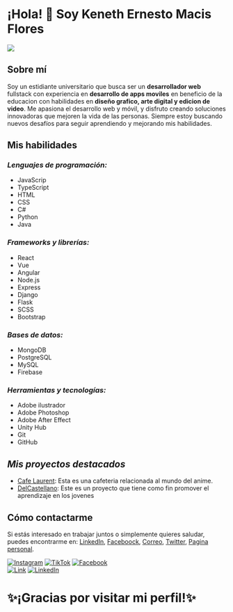# ¡Hola! 👋 Soy Keneth Ernesto Macis Flores
![](https://thumbs.dreamstime.com/b/banner-de-programaci%C3%B3n-web-concepto-tecnolog%C3%ADa-conexiones-personas-negocios-internet-medios-mixtos-219287770.jpg)

## Sobre mí
Soy un estidiante universitario que busca ser un **desarrollador web** fullstack con experiencia en **desarrollo de apps moviles** en beneficio de la educacion con habilidades en **diseño grafico, arte digital y edicion de video**. Me apasiona el desarrollo web y móvil, y disfruto creando soluciones innovadoras que mejoren la vida de las personas. Siempre estoy buscando nuevos desafíos para seguir aprendiendo y mejorando mis habilidades.

## Mis habilidades

### *Lenguajes de programación:*
- JavaScrip
- TypeScript
- HTML
- CSS
- C#
- Python
- Java <br>

### *Frameworks y librerías:*
- React
- Vue
- Angular
- Node.js
- Express
- Django
- Flask
- SCSS
- Bootstrap
### *Bases de datos:*
- MongoDB
- PostgreSQL
- MySQL
- Firebase
### *Herramientas y tecnologías:*
- Adobe ilustrador
- Adobe Photoshop
- Adobe After Effect
- Unity Hub
- Git
- GitHub

## *Mis proyectos destacados*
- [Cafe Laurent](): Esta es una cafeteria relacionada al mundo del anime.
- [DelCastellano](): Este es un proyecto que tiene como fin promover el aprendizaje en los jovenes 

## Cómo contactarme
Si estás interesado en trabajar juntos o simplemente quieres saludar, puedes encontrarme en: 
[LinkedIn](), [Faceboock](), [Correo](),  [Twitter](), [Pagina personal]().

[![Instagram](https://img.shields.io/badge/Instagram-@mouredev-E4405F?style=for-the-badge&logo=instagram&logoColor=white&labelColor=101010)](https://instagram.com/mouredev)
[![TikTok](https://img.shields.io/badge/TikTok-@mouredev-69C9D0?style=for-the-badge&logo=tiktok&logoColor=white&labelColor=101010)](https://tiktok.com/@mouredev)
[![Facebook](https://img.shields.io/badge/Facebook-@mouredev-1877F2?style=for-the-badge&logo=facebook&logoColor=white&labelColor=101010)](https://facebook.com/mouredev)
</br>
[![Link](https://img.shields.io/badge/Link_Site-moure.dev-39E09B?style=for-the-badge&logo=Linktree&logoColor=white&labelColor=101010)](https://mouredev.com)
[![LinkedIn](https://img.shields.io/badge/LinkedIn-Brais_Moure-0077B5?style=for-the-badge&logo=linkedin&logoColor=white&labelColor=101010)](https://www.linkedin.com/in/braismoure)


# ✨¡Gracias por visitar mi perfil!✨


<!--
**IsseiSenpai/IsseiSenpai** is a ✨ _special_ ✨ repository because its `README.md` (this file) appears on your GitHub profile.

Here are some ideas to get you started:

- 🔭 I’m currently working on ...
- 🌱 I’m currently learning ...
- 👯 I’m looking to collaborate on ...
- 🤔 I’m looking for help with ...
- 💬 Ask me about ...
- 📫 How to reach me: ...
- 😄 Pronouns: ...
- ⚡ Fun fact: ...
-->
